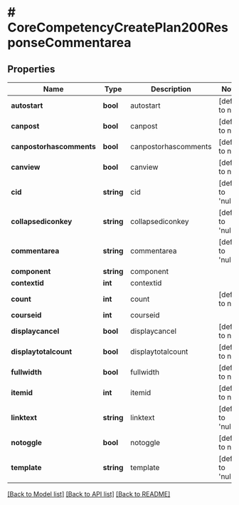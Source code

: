# # CoreCompetencyCreatePlan200ResponseCommentarea

## Properties

Name | Type | Description | Notes
------------ | ------------- | ------------- | -------------
**autostart** | **bool** | autostart | [default to null]
**canpost** | **bool** | canpost | [default to null]
**canpostorhascomments** | **bool** | canpostorhascomments | [default to null]
**canview** | **bool** | canview | [default to null]
**cid** | **string** | cid | [default to 'null']
**collapsediconkey** | **string** | collapsediconkey | [default to 'null']
**commentarea** | **string** | commentarea | [default to 'null']
**component** | **string** | component |
**contextid** | **int** | contextid |
**count** | **int** | count | [default to null]
**courseid** | **int** | courseid |
**displaycancel** | **bool** | displaycancel | [default to null]
**displaytotalcount** | **bool** | displaytotalcount | [default to null]
**fullwidth** | **bool** | fullwidth | [default to null]
**itemid** | **int** | itemid | [default to null]
**linktext** | **string** | linktext | [default to 'null']
**notoggle** | **bool** | notoggle | [default to null]
**template** | **string** | template | [default to 'null']

[[Back to Model list]](../../README.md#models) [[Back to API list]](../../README.md#endpoints) [[Back to README]](../../README.md)
